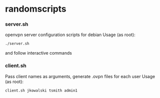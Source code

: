 # randomscripts
### server.sh
openvpn server configuration scripts for debian
Usage (as root):
```bash
./server.sh 
```
and follow interactive commands 

### client.sh
Pass client names as arguments, generate .ovpn files for each user 
Usage (as root):
```bash
client.sh jkowalski tsmith admin1
```
